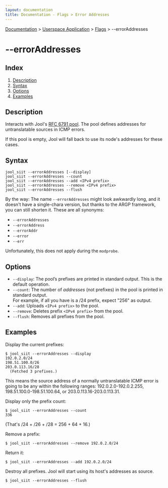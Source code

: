 ```yaml
---
layout: documentation
title: Documentation - Flags > Error Addresses
---
```


[Documentation](doc-index.html) > [Userspace Application](doc-index.html#userspace-application) > [Flags](usr-flags.html) > \--errorAddresses

# \--errorAddresses

## Index

1. [Description](#description)
2. [Syntax](#syntax)
3. [Options](#options)
4. [Examples](#examples)

## Description

Interacts with Jool's [RFC 6791 pool](misc-rfc6791.html). The pool defines addresses for untranslatable sources in ICMP errors.

If this pool is empty, Jool will fall back to use its node's addresses for these cases.

## Syntax

	jool_siit --errorAddresses [--display]
	jool_siit --errorAddresses --count
	jool_siit --errorAddresses --add <IPv4 prefix>
	jool_siit --errorAddresses --remove <IPv4 prefix>
	jool_siit --errorAddresses --flush

By the way: The name `--errorAddresses` might look awkwardly long, and it doesn't have a single-chara version, but thanks to the ARGP framework, you can still shorten it. These are all synonyms:

- `--errorAddresses`
- `--errorAddress`
- `--errorAddr`
- `--error`
- `--err`

Unfortunately, this does not apply during the `modprobe`.

## Options

- `--display`: The pool’s prefixes are printed in standard output. This is the default operation.
- `--count`: The number of _addresses_ (not prefixes) in the pool is printed in standard output.  
For example, if all you have is a /24 prefix, expect "256" as output.
- `--add`: Uploads `<IPv4 prefix>` to the pool.
- `--remove`: Deletes prefix `<IPv4 prefix>` from the pool.
- `--flush`: Removes all prefixes from the pool.

## Examples

Display the current prefixes:

	$ jool_siit --errorAddresses --display
	192.0.2.0/24
	198.51.100.0/26
	203.0.113.16/28
	  (Fetched 3 prefixes.)

This means the source address of a normally untranslatable ICMP error is going to be any within the following ranges: 192.0.2.0-192.0.2.255, 198.51.100.0-198.51.100.64, or 203.0.113.16-203.0.113.31.

Display only the prefix count:

	$ jool_siit --errorAddresses --count
	336

(That's /24 + /26 + /28 = 256 + 64 + 16.)

Remove a prefix:

	$ jool_siit --errorAddresses --remove 192.0.2.0/24

Return it:

	$ jool_siit --errorAddresses --add 192.0.2.0/24

Destroy all prefixes. Jool will start using its host's addresses as source.

	$ jool_siit --errorAddresses --flush

